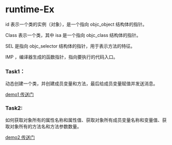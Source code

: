 # runtime-Ex

id 表示一个类的实例（对象），是一个指向 objc_object 结构体的指针。

Class 表示一个类，其中 isa 是一个指向 objc_class 结构体的指针。

SEL 是指向 objc_selector 结构体的指针，用于表示方法的特征。

IMP ，编译器生成的函数指针，指向要执行的代码入口。

### Task1：

动态创建一个类，并创建成员变量和方法，最后给成员变量赋值并发送消息。

[demo1 传送门]()

### Task2:

如何获取对象所有的属性名称和属性值、获取对象所有成员变量名称和变量值、获取对象所有的方法名和方法参数数量。

[demo2 传送门]()